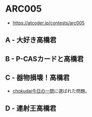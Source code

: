 # ARC005
* https://atcoder.jp/contests/arc005


## A - 大好き高橋君


## B - P-CASカードと高橋君


## C - 器物損壊！高橋君
* [chokudai今日の一問]( https://twitter.com/chokudai/status/1166013067794141184?s=20 )に選ばれた問題。


## D - 連射王高橋君
